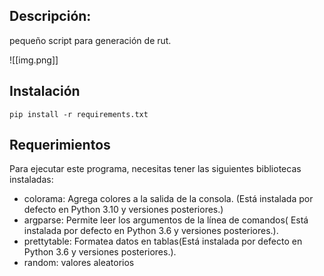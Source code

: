 ## Descripción:
pequeño script para generación de rut.

![[img.png]]

 ## Instalación

```
pip install -r requirements.txt
```

## Requerimientos

Para ejecutar este programa, necesitas tener las siguientes bibliotecas instaladas:

* colorama: Agrega colores a la salida de la consola. (Está instalada por defecto en Python 3.10 y versiones posteriores.)
* argparse: Permite leer los argumentos de la línea de comandos( Está instalada por defecto en Python 3.6 y versiones posteriores.).
* prettytable: Formatea datos en tablas(Está instalada por defecto en Python 3.6 y versiones posteriores.).
* random: valores aleatorios